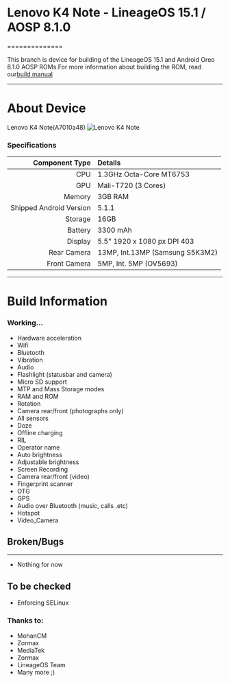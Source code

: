 # Lenovo K4 Note - LineageOS 15.1 / AOSP 8.1.0
==============

This branch is device for building of the LineageOS 15.1 and Android Oreo 8.1.0 AOSP ROMs.For more information about building the ROM, read our[build manual](BuildManual)

---

# About Device

Lenovo K4 Note(A7010a48)
![Lenovo K4 Note](https://static.digit.in/product/5d6aa8dce00903835bf6d786b65802445cc41a58.jpeg "Lenovo K4 Note")

### Specifications

Component Type | Details
-------:|:-------------------------
CPU     | 1.3GHz Octa-Core MT6753
GPU     | Mali-T720 (3 Cores)
Memory  | 3GB RAM
Shipped Android Version | 5.1.1
Storage | 16GB
Battery | 3300 mAh
Display | 5.5" 1920 x 1080 px DPI 403
Rear Camera | 13MP, Int.13MP (Samsung S5K3M2)
Front Camera | 5MP, Int. 5MP (OV5693)

---

# Build Information

### Working...
 * Hardware acceleration
 * Wifi
 * Bluetooth
 * Vibration
 * Audio
 * Flashlight (statusbar and camera)
 * Micro SD support
 * MTP and Mass Storage modes
 * RAM and ROM
 * Rotation
 * Camera rear/front (photographs only)
 * All sensors
 * Doze
 * Offline charging
 * RIL
 * Operator name
 * Auto brightness
 * Adjustable brightness
 * Screen Recording
 * Camera rear/front (video)
 * Fingerprint scanner
 * OTG
 * GPS
 * Audio over Bluetooth (music, calls .etc)
 * Hotspot
 * Video_Camera

 ## Broken/Bugs
 -------------
* Nothing for now

## To be checked
 * Enforcing SELinux


### Thanks to:
 * MohanCM
 * Zormax 
 * MediaTek
 * Zormax 
 * LineageOS Team 
 * Many more ;)
